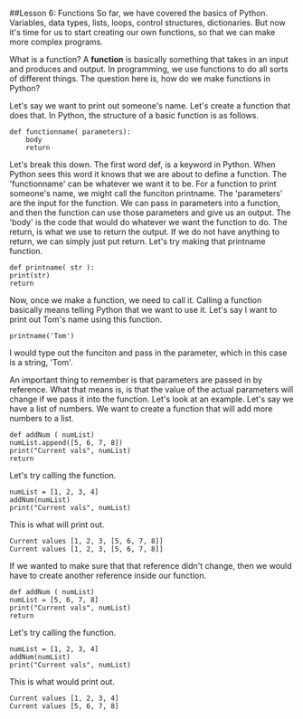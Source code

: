 ##Lesson 6: Functions
So far, we have covered the basics of Python. Variables, data types, lists, loops, control structures, dictionaries. But now it's time for us to start creating our own functions, so that we can make more complex programs.

What is a function? A **function** is basically something that takes in an input and produces and output. In programming, we use functions to do all sorts of different things. The question here is, how do we make functions in Python?

Let's say we want to print out someone's name. Let's create a function that does that. In Python, the structure of a basic function is as follows. 

	def functionname( parameters):
		body
		return 
Let's break this down. The first word def, is a keyword in Python. When Python sees this word it knows that we are about to define a function. The 'functionname' can be whatever we want it to be. For a function to print someone's name, we might call the funciton printname. The 'parameters' are the input for the function. We can pass in parameters into a function, and then the function can use those parameters and give us an output. The 'body' is the code that would do whatever we want the function to do. The return, is what we use to return the output. If we do not have anything to return, we can simply just put return. Let's try making that printname function.

	def printname( str ):
	print(str)
	return 
Now, once we make a function, we need to call it. Calling a function basically means telling Python that we want to use it. Let's say I want to print out Tom's name using this function. 

	printname('Tom')
I would type out the funciton and pass in the parameter, which in this case is a string, 'Tom'. 

An important thing to remember is that parameters are passed in by reference. What that means is, is that the value of the actual parameters will change if we pass it into the function. Let's look at an example. Let's say we have a list of numbers. We want to create a function that will add more numbers to a list. 

	def addNum ( numList)
	numList.append([5, 6, 7, 8])
	print("Current vals", numList)
	return
Let's try calling the function.

	numList = [1, 2, 3, 4]
	addNum(numList) 
	print("Current vals", numList)
This is what will print out.

	Current values [1, 2, 3, [5, 6, 7, 8]]
	Current values [1, 2, 3, [5, 6, 7, 8]]
If we wanted to make sure that that reference didn't change, then we would have to create another reference inside our function.

	def addNum ( numList)
	numList = [5, 6, 7, 8]
	print("Current vals", numList)
	return
Let's try calling the function.

	numList = [1, 2, 3, 4]
	addNum(numList) 
	print("Current vals", numList)
This is what would print out.

	Current values [1, 2, 3, 4]
	Current values [5, 6, 7, 8]
	